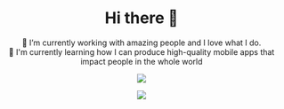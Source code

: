 <h1 align='center'>
  Hi there 👋
</h1>

<p align='center'>
  🔭 I’m currently working with amazing people and I love what I do.
  <br/>
  🌱 I'm currently learning how I can produce high-quality mobile apps that impact people in the whole world
</p>
<!--
**nicolauatala/nicolauatala** is a ✨ _special_ ✨ repository because its `README.md` (this file) appears on your GitHub profile.
Here are some ideas to get you started:
- 🔭 I’m currently working on ...
- 🌱 I’m currently learning ...
- 👯 I’m looking to collaborate on ...
- 🤔 I’m looking for help with ...
- 💬 Ask me about ...
- 📫 How to reach me: ...
- 😄 Pronouns: ...
- ⚡ Fun fact: ...
-->
<p align='center'>
  <img src="https://github-readme-stats.vercel.app/api/top-langs/?username=nicolauatala&hide=html&layout=compact&count_private=true&theme=dracula" />
  </p>
<p align='center'>
  <img src="https://github-readme-stats.vercel.app/api?username=nicolauatala&show_icons=true&include_all_commits=true&hide=issues&count_private=true&theme=dracula" />
</p>
